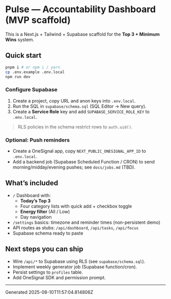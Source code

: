 # Pulse — Accountability Dashboard (MVP scaffold)

This is a Next.js + Tailwind + Supabase scaffold for the **Top 3 + Minimum Wins** system.

## Quick start

```bash
pnpm i # or npm i / yarn
cp .env.example .env.local
npm run dev
```

### Configure Supabase
1. Create a project, copy URL and anon keys into `.env.local`.
2. Run the SQL in `supabase/schema.sql` (SQL Editor → New query).  
3. Create a **Service Role** key and add `SUPABASE_SERVICE_ROLE_KEY` to `.env.local`.

> RLS policies in the schema restrict rows to `auth.uid()`.

### Optional: Push reminders
- Create a OneSignal app, copy `NEXT_PUBLIC_ONESIGNAL_APP_ID` to `.env.local`.
- Add a backend job (Supabase Scheduled Function / CRON) to send morning/midday/evening pushes; see `docs/jobs.md` (TBD).

## What’s included
- `/` Dashboard with:
  - **Today’s Top 3**
  - Four category lists with quick add + checkbox toggle
  - **Energy filter** (All / Low)
  - Day navigation
- `/settings` basics: timezone and reminder times (non-persistent demo)
- API routes as stubs: `/api/dashboard`, `/api/tasks`, `/api/focus`
- Supabase schema ready to paste

## Next steps you can ship
- Wire `/api/*` to Supabase using RLS (see `supabase/schema.sql`).
- Implement weekly generator job (Supabase function/cron).
- Persist settings to `profiles` table.
- Add OneSignal SDK and permission prompt.

---

Generated 2025-08-10T11:57:04.814806Z
